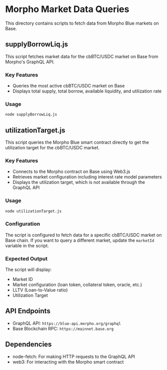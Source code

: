 # Morpho Market Data Queries

This directory contains scripts to fetch data from Morpho Blue markets on Base.

## supplyBorrowLiq.js

This script fetches market data for the cbBTC/USDC market on Base from Morpho's GraphQL API.

### Key Features
- Queries the most active cbBTC/USDC market on Base
- Displays total supply, total borrow, available liquidity, and utilization rate

### Usage

```bash
node supplyBorrowLiq.js
```

## utilizationTarget.js

This script queries the Morpho Blue smart contract directly to get the utilization target for the cbBTC/USDC market.

### Key Features
- Connects to the Morpho contract on Base using Web3.js
- Retrieves market configuration including interest rate model parameters
- Displays the utilization target, which is not available through the GraphQL API

### Usage

```bash
node utilizationTarget.js
```

### Configuration

The script is configured to fetch data for a specific cbBTC/USDC market on Base chain. If you want to query a different market, update the `marketId` variable in the script.

### Expected Output

The script will display:
- Market ID
- Market configuration (loan token, collateral token, oracle, etc.)
- LLTV (Loan-to-Value ratio)
- Utilization Target

## API Endpoints

- GraphQL API: `https://blue-api.morpho.org/graphql`
- Base Blockchain RPC: `https://mainnet.base.org`

## Dependencies

- node-fetch: For making HTTP requests to the GraphQL API
- web3: For interacting with the Morpho smart contract 